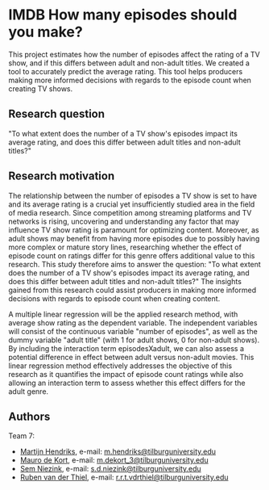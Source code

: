 # IMDB How many episodes should you make?
This project estimates how the number of episodes affect the rating of a TV show, and if this differs between adult and non-adult titles. We created a tool to accurately predict the average rating. This tool helps producers making more informed decisions with regards to the episode count when creating TV shows.

## Research question
"To what extent does the number of a TV show's episodes impact its average rating, and does this differ between adult titles and non-adult titles?"

## Research motivation
The relationship between the number of episodes a TV show is set to have and its average rating is a crucial yet insufficiently studied area in the field of media research. Since competition among streaming platforms and TV networks is rising, uncovering and understanding any factor that may influence TV show rating is paramount for optimizing content. Moreover, as adult shows may benefit from having more episodes due to possibly having more complex or mature story lines, researching whether the effect of episode count on ratings differ for this genre offers additional value to this research. This study therefore aims to answer the question: "To what extent does the number of a TV show's episodes impact its average rating, and does this differ between adult titles and non-adult titles?" The insights gained from this research could assist producers in making more informed decisions with regards to episode count when creating content.

A multiple linear regression will be the applied research method, with average show rating as the dependent variable. The independent variables will consist of the continuous variable "number of episodes", as well as the dummy variable "adult title" (with 1 for adult shows, 0 for non-adult shows). By including the interaction term episodesXadult, we can also assess a potential difference in effect between adult versus non-adult movies. This linear regression method effectively addresses the objective of this research as it quantifies the impact of episode count ratings while also allowing an interaction term to assess whether this effect differs for the adult genre.






## Authors
Team 7: 
- [Martijn Hendriks](https://github.com/MartijnHendriks),     e-mail: m.hendriks@tilburguniversity.edu
- [Mauro de Kort](https://github.com/Maurodekort),            e-mail: m.dekort_3@tilburguniversity.edu
- [Sem Niezink](https://github.com/semniezinktil),            e-mail: s.d.niezink@tilburguniversity.edu
- [Ruben van der Thiel](https://github.com/rubenvanderthiel), e-mail: r.r.t.vdrthiel@tilburguniversity.edu
